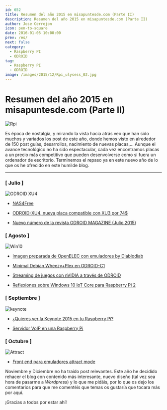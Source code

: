 ```yaml
---
id: 652
title: Resumen del año 2015 en misapuntesde.com (Parte II)
description: Resumen del año 2015 en misapuntesde.com (Parte II)
author: Jose Cerrejon
icon: pen-to-square
date: 2016-01-05 10:00:00
prev: /es/
next: false
category:
  - Raspberry PI
  - ODROID
tag:
  - Raspberry PI
  - ODROID
image: /images/2015/12/Rpi_ulysess_02.jpg
---
```


# Resumen del año 2015 en misapuntesde.com (Parte II)

![Rpi](/images/2015/12/Rpi_ulysess_02.jpg)

Es época de nostalgia, y mirando la vista hacia atrás veo que han sido muchos y variados los post de este año, donde hemos visto en alrededor de 150 post guías, desarrollos, nacimiento de nuevas placas,... Aunque el avance tecnológico no ha sido espectacular, cada vez encontramos placas a un precio más competitivo que pueden desenvolverse como si fuera un ordenador de escritorio. Terminemos el repaso ya en este nuevo año de lo que os he ofrecido en este humilde blog.

- - -

### [ Julio ]

![ODROID XU4](/images/2015/07/odroid-xu4_02.jpg)

* [NAS4Free](/post.php?id=587)

* [ODROID-XU4, nueva placa compatible con XU3 por 74$](/post.php?id=591)

* [Nuevo número de la revista ODROID MAGAZINE (Julio 2015)](/post.php?id=593)

### [ Agosto ]

![Win10](/images/2015/04/win_rpi_r.png)

* [Imagen preparada de OpenELEC con emuladores by Diablodiab](/post.php?id=599)

* [Minimal Debian Wheezy+Plex en ODROID-C1](/post.php?id=600)

* [Streaming de juegos con nVIDIA a través de ODROID](/post.php?id=602)

* [Reflexiones sobre Windows 10 IoT Core para Raspberry Pi 2](/post.php?id=603)

### [ Septiembre ]

![keynote](/images/2015/09/keynote_92k15.png)

* [¿Quieres ver la Keynote 2015 en tu Raspberry Pi?](/post.php?id=616)

* [Servidor VoIP en una Raspberry Pi](/post.php?id=618)

### [ Octubre ]

![Attract](/images/2015/10/attract.png)

* [Front end para emuladores attract mode](/post.php?id=624)


Noviembre y Diciembre no ha traído post relevantes. Este año he decidido rehacer el blog con contenido más interesante, nuevo diseño (tal vez sea hora de pasarme a *Wordpress*) y lo que me pidáis, por lo que os dejo los comentarios para que me comentéis que temas os gustaría que tocara más por aquí.

¡Gracias a todos por estar ahí!